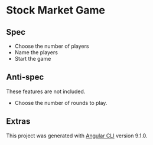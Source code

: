 # Stock Market Game

## Spec

- Choose the number of players
- Name the players
- Start the game

## Anti-spec

These features are not included.

- Choose the number of rounds to play.

## Extras

This project was generated with [Angular CLI](https://github.com/angular/angular-cli) version 9.1.0.

